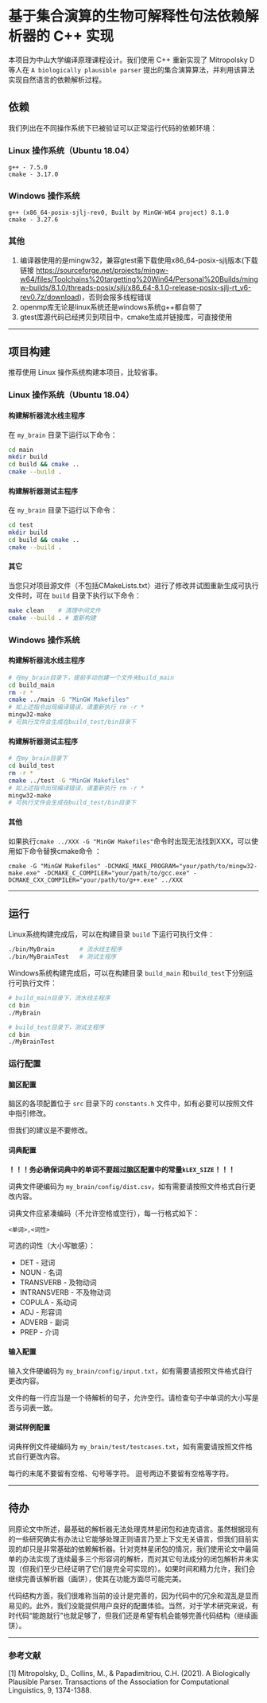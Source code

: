 # 基于集合演算的生物可解释性句法依赖解析器的 C++ 实现
本项目为中山大学编译原理课程设计。我们使用 C++ 重新实现了 Mitropolsky D 等人在 `A biologically plausible parser` 提出的集合演算算法，并利用该算法实现自然语言的依赖解析过程。

## 依赖
我们列出在不同操作系统下已被验证可以正常运行代码的依赖环境：
### Linux 操作系统（Ubuntu 18.04）
```
g++ - 7.5.0
cmake - 3.17.0
```

### Windows 操作系统
```
g++ (x86_64-posix-sjlj-rev0, Built by MinGW-W64 project) 8.1.0
cmake - 3.27.6
```
### 其他
1. 编译器使用的是mingw32，兼容gtest需下载使用x86_64-posix-sjlj版本(下载链接 https://sourceforge.net/projects/mingw-w64/files/Toolchains%20targetting%20Win64/Personal%20Builds/mingw-builds/8.1.0/threads-posix/sjlj/x86_64-8.1.0-release-posix-sjlj-rt_v6-rev0.7z/download)，否则会报多线程错误
2. openmp库无论是linux系统还是windows系统g++都自带了
3. gtest库源代码已经拷贝到项目中，cmake生成并链接库，可直接使用
---

## 项目构建
推荐使用 Linux 操作系统构建本项目，比较省事。
### Linux 操作系统（Ubuntu 18.04）
#### 构建解析器流水线主程序
在 `my_brain` 目录下运行以下命令：
```bash
cd main
mkdir build
cd build && cmake ..
cmake --build .
```
#### 构建解析器测试主程序
在 `my_brain` 目录下运行以下命令：
```bash
cd test
mkdir build
cd build && cmake ..
cmake --build .
```

#### 其它
当您只对项目源文件（不包括CMakeLists.txt）进行了修改并试图重新生成可执行文件时，可在 `build` 目录下执行以下命令：
```bash
make clean    # 清理中间文件
cmake --build . # 重新构建
```

### Windows 操作系统
#### 构建解析器流水线主程序
```bash
# 在my_brain目录下，提前手动创建一个文件夹build_main
cd build_main
rm -r *
cmake ../main -G "MinGW Makefiles"
# 如上述指令出现编译错误，请重新执行 rm -r *
mingw32-make
# 可执行文件会生成在build_test/bin目录下
```
#### 构建解析器测试主程序
```bash
# 在my_brain目录下
cd build_test
rm -r *
cmake ../test -G "MinGW Makefiles"
# 如上述指令出现编译错误，请重新执行 rm -r *
mingw32-make
# 可执行文件会生成在build_test/bin目录下
```
#### 其他

如果执行`cmake ../XXX -G "MinGW Makefiles"`命令时出现无法找到XXX，可以使用如下命令替换cmake命令 ：

`cmake -G "MinGW Makefiles" -DCMAKE_MAKE_PROGRAM="your/path/to/mingw32-make.exe" -DCMAKE_C_COMPILER="your/path/to/gcc.exe" -DCMAKE_CXX_COMPILER="your/path/to/g++.exe" ../XXX`

---

## 运行
Linux系统构建完成后，可以在构建目录 `build` 下运行可执行文件：
```bash
./bin/MyBrain		# 流水线主程序
./bin/MyBrainTest	# 测试主程序
```
Windows系统构建完成后，可以在构建目录 `build_main` 和`build_test`下分别运行可执行文件：

```bash
# build_main目录下，流水线主程序
cd bin
./MyBrain

# build_test目录下，测试主程序
cd bin
./MyBrainTest	
```

### 运行配置
#### 脑区配置
脑区的各项配置位于 `src` 目录下的 `constants.h` 文件中，如有必要可以按照文件中指引修改。

但我们的建议是不要修改。

#### 词典配置
**！！！务必确保词典中的单词不要超过脑区配置中的常量`kLEX_SIZE`！！！**

词典文件硬编码为 `my_brain/config/dist.csv`，如有需要请按照文件格式自行更改内容。

词典文件应紧凑编码（不允许空格或空行），每一行格式如下：
```
<单词>,<词性>
```

可选的词性（大小写敏感）：
+ DET			- 冠词
+ NOUN			- 名词
+ TRANSVERB		- 及物动词
+ INTRANSVERB	- 不及物动词
+ COPULA		- 系动词
+ ADJ			- 形容词
+ ADVERB		- 副词
+ PREP			- 介词

#### 输入配置
输入文件硬编码为 `my_brain/config/input.txt`，如有需要请按照文件格式自行更改内容。

文件的每一行应当是一个待解析的句子，允许空行。请检查句子中单词的大小写是否与词表一致。

#### 测试样例配置
词典样例文件硬编码为 `my_brain/test/testcases.txt`，如有需要请按照文件格式自行更改内容。

每行的末尾不要留有空格、句号等字符。
逗号两边不要留有空格等字符。

---

## 待办
同原论文中所述，最基础的解析器无法处理克林星闭包和迪克语言。虽然根据现有的一些研究确实有办法让它能够处理正则语言乃至上下文无关语言，但我们目前实现的却只是非常基础的依赖解析器。针对克林星闭包的情况，我们使用论文中最简单的办法实现了连续最多三个形容词的解析，而对其它句法成分的闭包解析并未实现（但我们至少已经证明了它们是完全可实现的）。如果时间和精力允许，我们会继续完善该解析器（画饼），使其在功能方面尽可能完美。

代码结构方面，我们很难称当前的设计是完善的，因为代码中的冗余和混乱是显而易见的。此外，我们没能提供用户良好的配置体验。当然，对于学术研究来说，有时代码“能跑就行”也就足够了，但我们还是希望有机会能够完善代码结构（继续画饼）。

---

### 参考文献
[1] Mitropolsky, D., Collins, M., & Papadimitriou, C.H. (2021). A Biologically Plausible Parser. Transactions of the Association for Computational Linguistics, 9, 1374-1388.